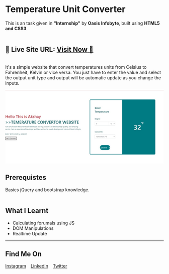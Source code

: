 # Temperature Unit Converter

This is an task given in **"Internship"** by **Oasis Infobyte**, built using **HTML5 and CSS3**.
<br>
<br>

## 📌 **Live Site URL:** <a href="https://8w48qd.csb.app/">**Visit Now** 🚀</a>

<br>
It's a simple website that convert temperatures units from Celsius to Fahrenheit, Kelvin or vice versa. You just have to enter the value and select the output unit type and output will be automatic update as you change the inputs.

![Output Snip](./assets/output.png "This will be the final output")
 

## Prerequistes

<p>
Basics jQuery and bootstrap knowledge.
</br>
</br>
</p>

## What I Learnt

- Calculating forumals using JS
- DOM Manipulations
- Realtime Update

---

## Find Me On

<p>
<a href="https://instagram.com/akshay_kate_007
">Instagram</a> &ensp;
<a href="https://www.linkedin.com/in/dev-akshaykate">LinkedIn</a> &ensp;
<a href="https://twitter.com/Dev_AkshayKate">Twitter</a> &ensp;
</p>
